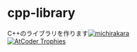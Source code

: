 # cpp-library
C++のライブラリを作ります[![michirakara](https://img.shields.io/endpoint?url=https%3A%2F%2Fatcoder-badges.now.sh%2Fapi%2Fatcoder%2Fjson%2Fmichirakara)](https://atcoder.jp/users/michirakara)  
[![AtCoder Trophies](https://atcoder-trophies.vercel.app/api/v1/atcoder?username=michirakara&row=1)](https://github.com/KATO-Hiro/AtCoderTrophies)
